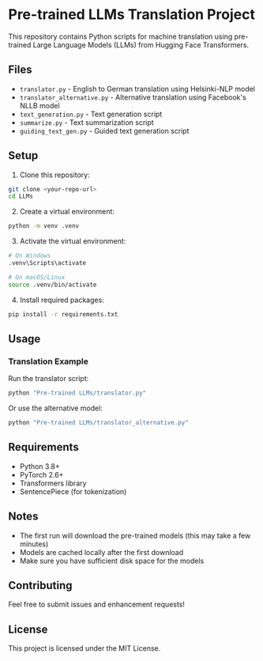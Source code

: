 # Pre-trained LLMs Translation Project

This repository contains Python scripts for machine translation using pre-trained Large Language Models (LLMs) from Hugging Face Transformers.

## Files

- `translator.py` - English to German translation using Helsinki-NLP model
- `translator_alternative.py` - Alternative translation using Facebook's NLLB model
- `text_generation.py` - Text generation script
- `summarize.py` - Text summarization script
- `guiding_text_gen.py` - Guided text generation script

## Setup

1. Clone this repository:
```bash
git clone <your-repo-url>
cd LLMs
```

2. Create a virtual environment:
```bash
python -m venv .venv
```

3. Activate the virtual environment:
```bash
# On Windows
.venv\Scripts\activate

# On macOS/Linux
source .venv/bin/activate
```

4. Install required packages:
```bash
pip install -r requirements.txt
```

## Usage

### Translation Example

Run the translator script:
```bash
python "Pre-trained LLMs/translator.py"
```

Or use the alternative model:
```bash
python "Pre-trained LLMs/translator_alternative.py"
```

## Requirements

- Python 3.8+
- PyTorch 2.6+
- Transformers library
- SentencePiece (for tokenization)

## Notes

- The first run will download the pre-trained models (this may take a few minutes)
- Models are cached locally after the first download
- Make sure you have sufficient disk space for the models

## Contributing

Feel free to submit issues and enhancement requests!

## License

This project is licensed under the MIT License.
